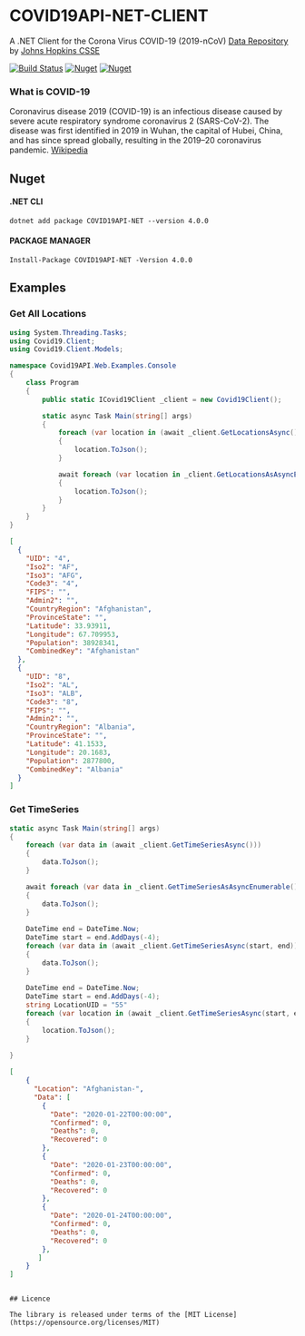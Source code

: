 # COVID19API-NET-CLIENT

A .NET Client for the Corona Virus COVID-19 (2019-nCoV) [Data Repository](https://github.com/CSSEGISandData/COVID-19) by [Johns Hopkins CSSE](https://systems.jhu.edu/research/public-health/ncov/) 

[![Build Status](https://travis-ci.com/Chitova263/COVID19API-NET-CLIENT.svg?branch=master)](https://travis-ci.com/Chitova263/COVID19API-NET-CLIENT)
[![Nuget](https://img.shields.io/nuget/v/COVID19API-NET?style=flat-square)](https://www.nuget.org/packages/COVID19API-NET/)
[![Nuget](https://img.shields.io/nuget/dt/COVID19API-NET?color=green&style=flat-square)](https://www.nuget.org/packages/COVID19API-NET/)


### What is COVID-19
Coronavirus disease 2019 (COVID-19) is an infectious disease caused by severe acute respiratory syndrome coronavirus 2 (SARS-CoV-2). The disease was first identified in 2019 in Wuhan, the capital of Hubei, China, and has since spread globally, resulting in the 2019–20 coronavirus pandemic. [Wikipedia](https://en.wikipedia.org/wiki/Coronavirus_disease_2019)

## Nuget

#### .NET CLI
```
dotnet add package COVID19API-NET --version 4.0.0
```

#### PACKAGE MANAGER
```
Install-Package COVID19API-NET -Version 4.0.0
```

## Examples

### Get All Locations

```cs
using System.Threading.Tasks;
using Covid19.Client;
using Covid19.Client.Models;

namespace Covid19API.Web.Examples.Console
{
    class Program
    {
        public static ICovid19Client _client = new Covid19Client();

        static async Task Main(string[] args)
        {
            foreach (var location in (await _client.GetLocationsAsync()))
            {
                location.ToJson();
            }

            await foreach (var location in _client.GetLocationsAsAsyncEnumerable())
            {
                location.ToJson();
            }
        }
    }
}
```
```json
[
  {
    "UID": "4",
    "Iso2": "AF",
    "Iso3": "AFG",
    "Code3": "4",
    "FIPS": "",
    "Admin2": "",
    "CountryRegion": "Afghanistan",
    "ProvinceState": "",
    "Latitude": 33.93911,
    "Longitude": 67.709953,
    "Population": 38928341,
    "CombinedKey": "Afghanistan"
  },
  {
    "UID": "8",
    "Iso2": "AL",
    "Iso3": "ALB",
    "Code3": "8",
    "FIPS": "",
    "Admin2": "",
    "CountryRegion": "Albania",
    "ProvinceState": "",
    "Latitude": 41.1533,
    "Longitude": 20.1683,
    "Population": 2877800,
    "CombinedKey": "Albania"
  }
]
```


### Get TimeSeries

```cs
static async Task Main(string[] args)
{
    foreach (var data in (await _client.GetTimeSeriesAsync()))
    {
        data.ToJson();
    }

    await foreach (var data in _client.GetTimeSeriesAsAsyncEnumerable())
    {
        data.ToJson();
    }
    
    DateTime end = DateTime.Now;
    DateTime start = end.AddDays(-4);
    foreach (var data in (await _client.GetTimeSeriesAsync(start, end)))
    {
        data.ToJson();
    }
    
    DateTime end = DateTime.Now;
    DateTime start = end.AddDays(-4);
    string LocationUID = "55"
    foreach (var location in (await _client.GetTimeSeriesAsync(start, end, locationUID)))
    {
        location.ToJson();
    }
    
}
```
```json
[
    {
      "Location": "Afghanistan-",
      "Data": [
        {
          "Date": "2020-01-22T00:00:00",
          "Confirmed": 0,
          "Deaths": 0,
          "Recovered": 0
        },
        {
          "Date": "2020-01-23T00:00:00",
          "Confirmed": 0,
          "Deaths": 0,
          "Recovered": 0
        },
        {
          "Date": "2020-01-24T00:00:00",
          "Confirmed": 0,
          "Deaths": 0,
          "Recovered": 0
        },
       ]
    }
]
```


```

## Licence

The library is released under terms of the [MIT License](https://opensource.org/licenses/MIT)


